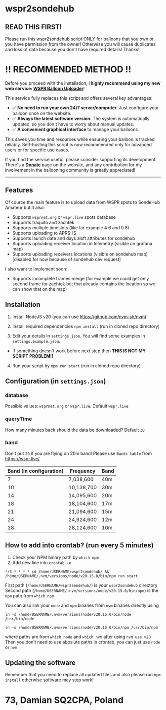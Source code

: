 # wspr2sondehub

## READ THIS FIRST!

Please run this wspr2sondehub script ONLY for balloons that you own or you have permission from the owner! Otherwise you will cause duplicates and loss of data because you don't have required details! Thanks!

# ‼️ RECOMMENDED METHOD ‼️

Before you proceed with the installation, **I highly recommend using my new web service: [WSPR Balloon Uploader](https://uploader.sp0lnd.pl/)**!

This service fully replaces this script and offers several key advantages:

-   ✅ **No need to run your own 24/7 server/computer.** Just configure your balloon once on the website.
-   ✅ **Always the latest software version.** The system is automatically updated, so you don't have to worry about manual updates.
-   ✅ **A convenient graphical interface** to manage your balloons.

This saves you time and resources while ensuring your balloon is tracked reliably. Self-hosting this script is now recommended only for advanced users or for specific use cases.

If you find the service useful, please consider supporting its development. There's a **[Donate](https://uploader.sp0lnd.pl/donate)** page on the website, and any contribution for my involvement in the ballooning community is greatly appreciated!

---

## Features

Of cource the main feature is to upload data from WSPR spots to SondeHub Amateur but it also:

-   Supports `wsprnet.org` or `wspr.live` spots database
-   Supports traquito and zachtek
-   Supports multiple timeslots (like for example 4 6 and 0 8)
-   Supports uploading to APRS-IS
-   Supports launch date and days aloft attributes for sondehub
-   Supports uploading receiver location in telemetry (visible on grafana map)
-   Supports uploading receivers locations (visible on sondehub map) [disabled for now because of sondehub dev request]

I also want to implement soon:

-   Supports incomplete frames merge (for example we could get only second frame for zachtek but that already contains the location so we can show that on the map)

## Installation

1. Install NodeJS v20 (you can use https://github.com/nvm-sh/nvm)

2. Install required dependencies `npm install` (run in cloned repo directory)

3. Edit your details in `settings.json`. You will find some examples in `settings.example.json`.

-   If something doesn't work before next step then <b>THIS IS NOT MY SCRIPT PROBLEM!!</b>

4. Run your script by `npm run start` (run in cloned repo directory)

## Configuration (in `settings.json`)

### database

Possible values: `wsprnet.org` or `wspr.live`.
Default `wspr.live`

### queryTime

How many minutes back should the data be downloaded?
Default `30`

### band

Don't put `20` if you are flying on 20m band!
Please use `Bands table` from https://wspr.live/

| Band (in configuration) | Frequency  | Band |
| ----------------------- | ---------- | ---- |
| 7                       | 7,038,600  | 40m  |
| 10                      | 10,138,700 | 30m  |
| 14                      | 14,095,600 | 20m  |
| 18                      | 18,104,600 | 17m  |
| 21                      | 21,094,600 | 15m  |
| 24                      | 24,924,600 | 12m  |
| 28                      | 28,124,600 | 10m  |

## How to add into crontab? (run every 5 minutes)

1. Check your NPM binary path by `which npm`
2. Add new line into `crontab -e`

`*/5 * * * * cd /home/USERNAME/wspr2sondehub/ && /home/USERNAME/.nvm/versions/node/v20.15.0/bin/npm run start`

First path (`/home/USERNAME/wspr2sondehub/`) is your `wspr2sondehub` directory
Second path (`/home/USERNAME/.nvm/versions/node/v20.15.0/bin/npm`) is the `npm` path from `which npm`

You can also link your `node` and `npm` binaries from `nvm` binaries directly using

`ln -s /home/USERNAME/.nvm/versions/node/v20.15.0/bin/node /usr/bin/node`

`ln -s /home/USERNAME/.nvm/versions/node/v20.15.0/bin/npm /usr/bin/npm`

where paths are from `which node` and `which nvm` after using `nvm use v20`
Then you don't need to use aboslute paths in crontab, you can just use `node` or `nvm`

## Updating the software

Remember that you need to replace all updated files and also please run `npm install` otherwise software may stop work!

# 73, Damian SQ2CPA, Poland
